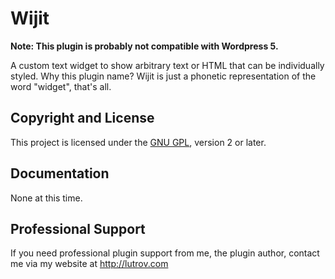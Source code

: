 # Wijit

__Note: This plugin is probably not compatible with Wordpress 5.__

A custom text widget to show arbitrary text or HTML that can be individually styled. Why this plugin name? Wijit is just a phonetic representation of the word "widget", that's all.

## Copyright and License

This project is licensed under the [GNU GPL](http://www.gnu.org/licenses/old-licenses/gpl-2.0.html), version 2 or later.

## Documentation

None at this time.

## Professional Support

If you need professional plugin support from me, the plugin author, contact me via my website at http://lutrov.com

